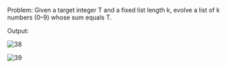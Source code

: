 Problem: Given a target integer T and a fixed list length k, evolve a list of k numbers (0–9) whose sum equals T.

Output:

![38](https://github.com/user-attachments/assets/ddf74b68-fae9-4b0e-964c-9807ac3b4372)

![39](https://github.com/user-attachments/assets/a6b61eb3-b680-49b8-938a-cdc3e83ae0d1)
